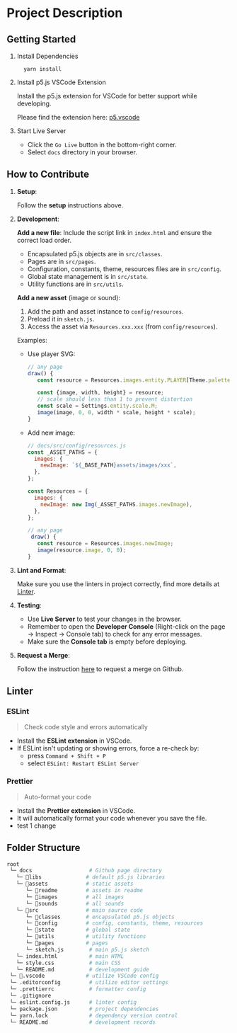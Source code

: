 # Project Description

## Getting Started

1. Install Dependencies

   ```shell
     yarn install
   ```

2. Install p5.js VSCode Extension

   Install the p5.js extension for VSCode for better support while developing.

   Please find the extension here: [p5.vscode](https://marketplace.visualstudio.com/items?itemName=samplavigne.p5-vscode)

3. Start Live Server

   - Click the `Go Live` button in the bottom-right corner.
   - Select `docs` directory in your browser.

## How to Contribute

1. **Setup**:

   Follow the **setup** instructions above.

2. **Development**:

   **Add a new file**: Include the script link in `index.html` and ensure the correct load order.

   - Encapsulated p5.js objects are in `src/classes`.
   - Pages are in `src/pages`.
   - Configuration, constants, theme, resources files are in `src/config`.
   - Global state management is in `src/state`.
   - Utility functions are in `src/utils`.

   **Add a new asset** (image or sound):

   1. Add the path and asset instance to `config/resources`.
   2. Preload it in `sketch.js`.
   3. Access the asset via `Resources.xxx.xxx` (from `config/resources`).

   Examples:

   - Use player SVG:

     ```javascript
     // any page
     draw() {
        const resource = Resources.images.entity.PLAYER[Theme.palette.player.red].IDLE.DOWN[0];

        const {image, width, height} = resource;
        // scale should less than 1 to prevent distortion
        const scale = Settings.entity.scale.M;
        image(image, 0, 0, width * scale, height * scale);
     }
     ```

   - Add new image:

     ```javascript
     // docs/src/config/resources.js
     const _ASSET_PATHS = {
       images: {
         newImage: `${_BASE_PATH}assets/images/xxx`,
       },
     };

     const Resources = {
       images: {
         newImage: new Img(_ASSET_PATHS.images.newImage),
       },
     };

     // any page
      draw() {
        const resource = Resources.images.newImage;
        image(resource.image, 0, 0);
     }
     ```

3. **Lint and Format**:

   Make sure you use the linters in project correctly, find more details at [Linter](#linter).

4. **Testing**:

   - Use **Live Server** to test your changes in the browser.
   - Remember to open the **Developer Console** (Right-click on the page → Inspect → Console tab) to check for any error messages.
   - Make sure the **Console tab** is empty before deploying.

5. **Request a Merge**:

   Follow the instruction [here](https://vivi2393142-0702.atlassian.net/wiki/spaces/TP/pages/8159293/GitHub+Workflow+Guideline) to request a merge on Github.

## Linter

### ESLint

> Check code style and errors automatically

- Install the **ESLint extension** in VSCode.
- If ESLint isn't updating or showing errors, force a re-check by:
  - press `Command + Shift + P`
  - select `ESLint: Restart ESLint Server`

### Prettier

> Auto-format your code

- Install the **Prettier extension** in VSCode.
- It will automatically format your code whenever you save the file.
- test 1 change

## Folder Structure

```bash
root
 └─ docs                  # Github page directory
   └─ 📁libs              # default p5.js libraries
   └─ 📁assets            # static assets
      └─ 📁readme         # assets in readme
      └─ 📁images         # all images
      └─ 📁sounds         # all sounds
   └─ 📁src               # main source code
      └─ 📁classes        # encapsulated p5.js objects
      └─ 📁config         # config, constants, theme, resources
      └─ 📁state          # global state
      └─ 📁utils          # utility functions
      └─ 📁pages          # pages
      └─ sketch.js        # main p5.js sketch
   └─ index.html          # main HTML
   └─ style.css           # main CSS
   └─ README.md           # development guide
 └─ 📁.vscode             # utilize VSCode config
 └─ .editorconfig         # utilize editor settings
 └─ .prettierrc           # formatter config
 └─ .gitignore
 └─ eslint.config.js      # linter config
 └─ package.json          # project dependencies
 └─ yarn.lock             # dependency version control
 └─ README.md             # development records
```
